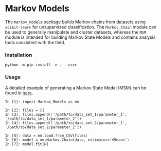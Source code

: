# Markov Models

The `Markov_Models` package builds Markov chains from datasets using `scikit-learn` for unsupervised classification. The `Markov_Chain` module can be used to generally manipulate and cluster datasets, whereas the `MSM` module is intended for building Markov State Models and contains analysis tools consistent with the field.

### Installation

    python -m pip install -e . --user

### Usage
A detailed example of generating a Markov State Model (MSM) can be found in [here](./examples/standard_msm.ipynb).

    In [1]: import Markov_Models as mm

    In [2]: files = []
    In [3]: files.append(['/path/to/data_set_1/parameter_1', '/path/to/data_set_1/parameter_2'])
    In [4]: files.append(['/path/to/data_set_2/parameter_1', '/path/to/data_set_2/parameter_2'])

    In [5]: data = mm.load.from_CSV(files)
    In [6]: model = mm.Markov_Chain(data, estimator='KMeans')
    In [7]: model.fit(N)
